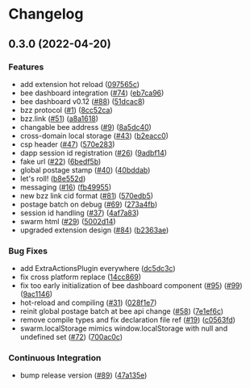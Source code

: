 # Changelog

## 0.3.0 (2022-04-20)


### Features

* add extension hot reload ([097565c](https://www.github.com/ethersphere/swarm-extension/commit/097565c04387ee12541b73d5f738b4be5d6245f9))
* bee dashboard integration ([#74](https://www.github.com/ethersphere/swarm-extension/issues/74)) ([eb7ca96](https://www.github.com/ethersphere/swarm-extension/commit/eb7ca96a407d256103b4e9a06c20871b945e8193))
* bee dashboard v0.12 ([#88](https://www.github.com/ethersphere/swarm-extension/issues/88)) ([51dcac8](https://www.github.com/ethersphere/swarm-extension/commit/51dcac890a1b6bec064dd897492dd5d7c0436b83))
* bzz protocol ([#1](https://www.github.com/ethersphere/swarm-extension/issues/1)) ([8cc52ca](https://www.github.com/ethersphere/swarm-extension/commit/8cc52ca764f8bfd5d5541e15ea0dc8371c1d94ae))
* bzz.link ([#51](https://www.github.com/ethersphere/swarm-extension/issues/51)) ([a8a1618](https://www.github.com/ethersphere/swarm-extension/commit/a8a161872ae02f71b3cc4d5fcaaf9a6e3ff8787d))
* changable bee address ([#9](https://www.github.com/ethersphere/swarm-extension/issues/9)) ([8a5dc40](https://www.github.com/ethersphere/swarm-extension/commit/8a5dc407c48ab149cecb81063d57a7ad90dcf9ba))
* cross-domain local storage ([#43](https://www.github.com/ethersphere/swarm-extension/issues/43)) ([b2eacc0](https://www.github.com/ethersphere/swarm-extension/commit/b2eacc055c5cd9157c2f02e888fec934c6b6d7a0))
* csp header ([#47](https://www.github.com/ethersphere/swarm-extension/issues/47)) ([570e283](https://www.github.com/ethersphere/swarm-extension/commit/570e2833611a95cc8b098ef26fd6d292d7c8350e))
* dapp session id registration ([#26](https://www.github.com/ethersphere/swarm-extension/issues/26)) ([9adbf14](https://www.github.com/ethersphere/swarm-extension/commit/9adbf14f8061406d29483b74cc5e44d24a7f1b5f))
* fake url ([#22](https://www.github.com/ethersphere/swarm-extension/issues/22)) ([6bedf5b](https://www.github.com/ethersphere/swarm-extension/commit/6bedf5b14752449d82345e45c4a1d6f94f5545cb))
* global postage stamp ([#40](https://www.github.com/ethersphere/swarm-extension/issues/40)) ([40bddab](https://www.github.com/ethersphere/swarm-extension/commit/40bddabbff5a6bd9ce91ed155dcfc93ad8b4cda8))
* let's roll! ([b8e552d](https://www.github.com/ethersphere/swarm-extension/commit/b8e552dc66e564661597cf9aec7b0f64712f89f3))
* messaging ([#16](https://www.github.com/ethersphere/swarm-extension/issues/16)) ([fb49955](https://www.github.com/ethersphere/swarm-extension/commit/fb49955a80e17a1b26d8957eadcdc759263abadd))
* new bzz link cid format ([#81](https://www.github.com/ethersphere/swarm-extension/issues/81)) ([570edb5](https://www.github.com/ethersphere/swarm-extension/commit/570edb5c8fbc5b9604a26dc6c5d348b9d716988d))
* postage batch on debug ([#69](https://www.github.com/ethersphere/swarm-extension/issues/69)) ([273a4fb](https://www.github.com/ethersphere/swarm-extension/commit/273a4fba095f5399c2ea3ce2bc8b4fe37f5601eb))
* session id handling ([#37](https://www.github.com/ethersphere/swarm-extension/issues/37)) ([4af7a83](https://www.github.com/ethersphere/swarm-extension/commit/4af7a83cd4ea4c17bcdc946873a22df8194b8bc4))
* swarm html ([#29](https://www.github.com/ethersphere/swarm-extension/issues/29)) ([5002d14](https://www.github.com/ethersphere/swarm-extension/commit/5002d14a3898b09aecad3a84b9367c031f539327))
* upgraded extension design ([#84](https://www.github.com/ethersphere/swarm-extension/issues/84)) ([b2363ae](https://www.github.com/ethersphere/swarm-extension/commit/b2363ae18256a24091de1e0a3c57ae0ceeeb776b))


### Bug Fixes

* add ExtraActionsPlugin everywhere ([dc5dc3c](https://www.github.com/ethersphere/swarm-extension/commit/dc5dc3c792b0cf964c0cbdac29b4439b4a81ee6b))
* fix cross platform replace ([14cc869](https://www.github.com/ethersphere/swarm-extension/commit/14cc869676cc6804395161eb4f3600e00f3625eb))
* fix too early initialization of bee dashboard component ([#95](https://www.github.com/ethersphere/swarm-extension/issues/95)) ([#99](https://www.github.com/ethersphere/swarm-extension/issues/99)) ([9ac1146](https://www.github.com/ethersphere/swarm-extension/commit/9ac1146f1758538dcc4d7c35ea46b8edb5580f08))
* hot-reload and compiling ([#31](https://www.github.com/ethersphere/swarm-extension/issues/31)) ([028f1e7](https://www.github.com/ethersphere/swarm-extension/commit/028f1e77f5c4263f501230792fb01f4d07f08924))
* reinit global postage batch at bee api change ([#58](https://www.github.com/ethersphere/swarm-extension/issues/58)) ([7e1ef6c](https://www.github.com/ethersphere/swarm-extension/commit/7e1ef6c25173bdaf97f05187891086e38d9e80e8))
* remove compile types and fix declaration file ref ([#19](https://www.github.com/ethersphere/swarm-extension/issues/19)) ([c0563fd](https://www.github.com/ethersphere/swarm-extension/commit/c0563fd9c5fad5f30fabeef9f579e5d57a7607aa))
* swarm.localStorage mimics window.localStorage with null and undefined set ([#72](https://www.github.com/ethersphere/swarm-extension/issues/72)) ([700ac0c](https://www.github.com/ethersphere/swarm-extension/commit/700ac0ce6dffba03a332f8df0bc727d55df9a923))


### Continuous Integration

* bump release version ([#89](https://www.github.com/ethersphere/swarm-extension/issues/89)) ([47a135e](https://www.github.com/ethersphere/swarm-extension/commit/47a135e044bc6e4eb978dde5c28379f9622362c1))
